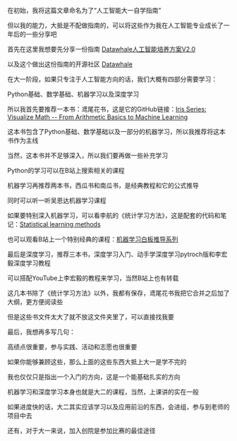 在初始，我将这篇文章命名为了“人工智能大一自学指南”

但以我的能力，大抵是不配做指南的，可以将这些作为我在人工智能专业成长了一年后的一些分享吧

首先在这里我想要先分享一份指南 [Datawhale人工智能培养方案V2.0](https://datawhaler.feishu.cn/wiki/JcnEwCYO2i0v3FkBizWcLfWanKb)

以及这个做出这份指南的开源社区 [Datawhale](https://www.datawhale.club/home)

在大一阶段，如果只专注于人工智能方向的话，我们大概有四部分需要学习：

Python基础、数学基础、机器学习以及深度学习

所以我首先要推荐一本书：鸢尾花书，这是它的GitHub链接：[Iris Series: Visualize Math -- From Arithmetic Basics to Machine Learning](https://github.com/Visualize-ML)

这本书包含了Python基础、数学基础以及一部分的机器学习，所以我推荐将这本书作为主线

当然，这本书并不足够深入，所以我们要再做一些补充学习

Python的学习可以在B站上搜索相关的课程

机器学习再推荐两本书，西瓜书和南瓜书，是经典教程和它的公式推导

同时可以听一听吴恩达机器学习课程

如果要特别深入机器学习，可以看李航的《统计学习方法》，这是配套的代码和笔记：[Statistical learning methods](https://github.com/SmirkCao/Lihang)

也可以观看B站上一个特别经典的课程：[机器学习白板推导系列](https://www.bilibili.com/video/BV1aE411o7qd/?spm_id_from=333.337.search-card.all.click&vd_source=00b1920acbd6d95066f4174ad6b93327)

最后是深度学习，推荐三本书，深度学习入门、动手学深度学习pytroch版和李宏毅深度学习教程

可以搭配YouTube上李宏毅的教程来学习，当然B站上也有转载

这几本书除了《统计学习方法》以外，我都有保存，鸢尾花书我把它合并之后加了大纲，更方便阅读些

但是这些书文件太大了就不放这文件夹里了，可以直接找我要



最后，我想再多写几句：

高绩点很重要，参与实践、活动和志愿也很重要

如果你能够兼顾这些，那么上面的这些东西大抵上大一是学不完的

我也仅仅只是指出一个入门的方向，这是一个能基础扎实的方向

机器学习和深度学习本身也就是大二的课程，当然，上课讲的实在一般

如果进度快的话，大二其实应该学习以及应用前沿的东西，会进组，参与到老师的项目中去

还有，对于大一来说，加入创院是参加比赛的最佳途径